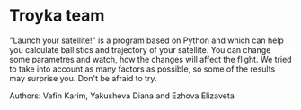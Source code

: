 # Troyka team
"Launch your satellite!" is a program based on Python and which can help you calculate ballistics and trajectory of your satellite.
You can change some parametres and watch, how the changes will affect the flight. We tried to take into account as many factors as possible, so some of the results may surprise you. Don't be afraid to try.

Authors: Vafin Karim, Yakusheva Diana and Ezhova Elizaveta
